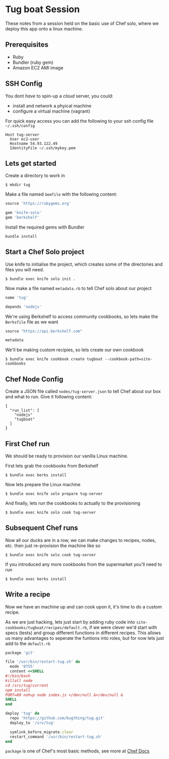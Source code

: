Tug boat Session
================

These notes from a session held on the basic use of Chef solo, where we deploy this app onto a linux machine.

Prerequisites
-------------

* Ruby
* Bundler (ruby gem)
* Amazon EC2 AMI image

SSH Config
----------

You dont *have* to spin-up a *cloud* server, you could:

* install and network a phyical machine
* configure a virtual machine (vagrant)

For quick easy access you can add the following to your ssh config file `~/.ssh/config`

```
Host tug-server
  User ec2-user
  Hostname 54.93.122.49
  IdentityFile ~/.ssh/mykey.pem
```

Lets get started
----------------

Create a directory to work in

    $ mkdir tug

Make a file named `Gemfile` with the following content:

```rb
source 'https://rubygems.org'

gem 'knife-solo'
gem 'berkshelf'
```

Install the required gems with Bundler

    bundle install

Start a Chef Solo project
-------------------------

Use knife to initialise the project, which creates some of the directories and files you will need.

    $ bundle exec knife solo init .

Now make a file named `metadata.rb` to tell Chef solo about our project

```rb
name 'tug'

depends 'nodejs'
```

We're using Berkshelf to access community cookbooks, so lets make the `Berksfile` file as we want

```rb
source "https://api.berkshelf.com"

metadata
```

We'll be making custom recipies, so lets create our own cookbook

    $ bundle exec knife cookbook create tugboat --cookbook-path=site-cookbooks


Chef Node Config
----------------

Create a JSON file called `nodes/tug-server.json` to tell Chef about our box and what to run. Give it following content:

```
{
  "run_list": [
    "nodejs"
    "tugboat"
  ]
}
```

First Chef run
--------------

We should be ready to provision our vanilla Linux machine.

First lets grab the cookbooks from Berkshelf

    $ bundle exec berks install

Now lets prepare the Linux machine

    $ bundle exec knife solo prepare tug-server

And finally, lets run the cookbooks to actually to the provisioning

    $ bundle exec knife solo cook tug-server

Subsequent Chef runs
--------------------

Now all our ducks are in a row, we can make changes to recipes, nodes, etc. then just re-provision the machine like so

    $ bundle exec knife solo cook tug-server

If you introduced any more cookbooks from the supermarket you'll need to run

    $ bundle exec berks install

Write  a recipe
---------------

Now we have an machine up and can cook upon it, it's time to do a custom recipe.

As we are just hacking, lets just start by adding ruby code into `site-cookbooks/tugboat/recipes/default.rb`, if we were
clever we'd start with specs (tests) and group different functions in different recipes.
This allows us many advantages to seperate the funtions into roles, but for now lets just add to the `default.rb`

```rb
package 'git'

file '/usr/bin/restart-tug.sh' do
  mode '0755'
  content <<SHELL
#!/bin/bash
killall node
cd /srv/tug/current
npm install
PORT=80 nohup node index.js </dev/null &>/dev/null &
SHELL
end

deploy 'tug' do
  repo 'https://github.com/bugthing/tug.git'
  deploy_to '/srv/tug'

  symlink_before_migrate.clear
  restart_command '/usr/bin/restart-tug.sh'
end
```

`package` is one of Chef's most basic methods, see more at [Chef Docs](http://docs.chef.io/search.html)

